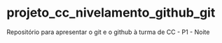 # projeto_cc_nivelamento_github_git
Repositório para apresentar o git e o github à turma de CC - P1 - Noite
